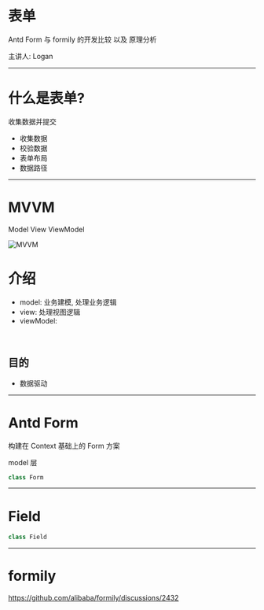 # 表单

Antd Form 与 formily 的开发比较 以及 原理分析

<div class="absolute bottom-10">
  <span class="font-700">
    主讲人: Logan
  </span>
</div>

<!-- ## 这是一条备注 -->

---

# 什么是表单?

收集数据并提交

- 收集数据
- 校验数据
- 表单布局
- 数据路径

---



<div class="grid grid-cols-2 gap-4">
<div>

# MVVM
Model View ViewModel

![MVVM](/mvvm.svg)

</div>
<div>

# 介绍

- model:  业务建模, 处理业务逻辑
- view: 处理视图逻辑
- viewModel: 

<br/>

## 目的

- 数据驱动



</div>
</div>

---

# Antd Form

构建在 Context 基础上的 Form 方案 

model 层

```ts
class Form

```

---

# Field

```ts
class Field

```

---

# formily

https://github.com/alibaba/formily/discussions/2432
